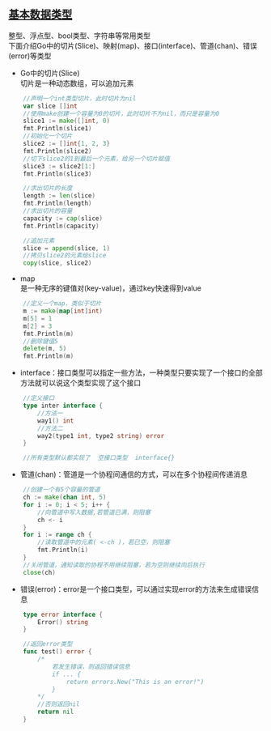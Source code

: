 ## [基本数据类型](基本类型.go)
整型、浮点型、bool类型、字符串等常用类型  
下面介绍Go中的切片(Slice)、映射(map)、接口(interface)、管道(chan)、错误(error)等类型

- Go中的切片(Slice)  
切片是一种动态数组，可以追加元素
```Go
	//声明一个int类型切片，此时切片为nil
	var slice []int
	//使用make创建一个容量为0的切片，此时切片不为nil，而只是容量为0
	slice1 := make([]int, 0)
	fmt.Println(slice1)
	//初始化一个切片
	slice2 := []int{1, 2, 3}
	fmt.Println(slice2)
	//切下slice2的1到最后一个元素，给另一个切片赋值
	slice3 := slice2[1:]
	fmt.Println(slice3)

	//求出切片的长度
	length := len(slice)
	fmt.Println(length)
	//求出切片的容量
	capacity := cap(slice)
	fmt.Println(capacity)

	//追加元素
	slice = append(slice, 1)
	//拷贝slice2的元素给slice
	copy(slice, slice2)
```

- map  
是一种无序的键值对(key-value)，通过key快速得到value
```Go
	//定义一个map，类似于切片
	m := make(map[int]int)
	m[5] = 1
	m[2] = 3
	fmt.Println(m)
	//删除键值5
	delete(m, 5)
	fmt.Println(m)
```

- interface：接口类型可以指定一些方法，一种类型只要实现了一个接口的全部方法就可以说这个类型实现了这个接口
```Go
	//定义接口
	type inter interface {
		//方法一
		way1() int
		//方法二
		way2(type1 int, type2 string) error
	}

	//所有类型默认都实现了  空接口类型  interface{}
```

- 管道(chan)：管道是一个协程间通信的方式，可以在多个协程间传递消息
```Go
	//创建一个有5个容量的管道
	ch := make(chan int, 5)
	for i := 0; i < 5; i++ {
		//向管道中写入数据,若管道已满，则阻塞
		ch <- i
	}
	for i := range ch {
		//读取管道中的元素( <-ch )，若已空，则阻塞
		fmt.Println(i)
	}
	//关闭管道，通知读取的协程不用继续阻塞，若为空则继续向后执行
	close(ch)
```

- 错误(error)：error是一个接口类型，可以通过实现error的方法来生成错误信息
```Go
	type error interface {
		Error() string
	}

	//返回error类型
	func test() error {
		/*
			若发生错误，则返回错误信息
			if ... {
				return errors.New("This is an error!")
			}
		*/
		//否则返回nil
		return nil
	}
```